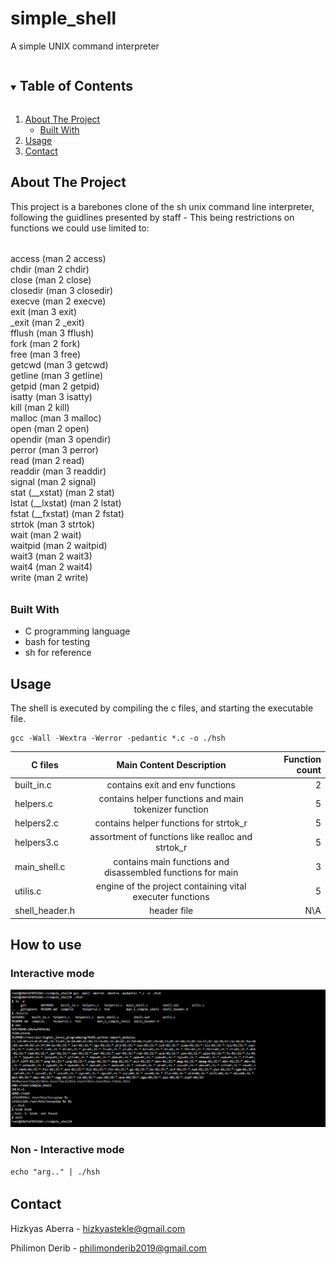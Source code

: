 # simple_shell
A simple UNIX command interpreter

<!-- TABLE OF CONTENTS -->
<details open="open">
  <summary><h2 style="display: inline-block">Table of Contents</h2></summary>
  <ol>
    <li>
      <a href="#about-the-project">About The Project</a>
      <ul>
        <li><a href="#built-with">Built With</a></li>
      </ul>
    </li>
    <li><a href="#usage">Usage</a></li>
    <li><a href="#contact">Contact</a></li>
  </ol>
</details>



<!-- ABOUT THE PROJECT -->
## About The Project

This project is a barebones clone of the sh unix command line interpreter, following the guidlines presented by staff - This being restrictions on functions we could use limited to:
######
access (man 2 access)  
chdir (man 2 chdir)  
close (man 2 close)  
closedir (man 3 closedir)  
execve (man 2 execve)  
exit (man 3 exit)  
_exit (man 2 _exit)  
fflush (man 3 fflush)  
fork (man 2 fork)  
free (man 3 free)  
getcwd (man 3 getcwd)  
getline (man 3 getline)  
getpid (man 2 getpid)  
isatty (man 3 isatty)  
kill (man 2 kill)  
malloc (man 3 malloc)  
open (man 2 open)  
opendir (man 3 opendir)  
perror (man 3 perror)  
read (man 2 read)  
readdir (man 3 readdir)  
signal (man 2 signal)  
stat (__xstat) (man 2 stat)  
lstat (__lxstat) (man 2 lstat)  
fstat (__fxstat) (man 2 fstat)  
strtok (man 3 strtok)  
wait (man 2 wait)  
waitpid (man 2 waitpid)  
wait3 (man 2 wait3)  
wait4 (man 2 wait4)  
write (man 2 write)  
######

### Built With

* C programming language
* bash for testing
* sh for reference


<!-- USAGE EXAMPLES -->
## Usage
The shell is executed by compiling the c files, and starting the executable file.
```$
gcc -Wall -Wextra -Werror -pedantic *.c -o ./hsh
```
| C files        | Main Content Description | Function count  |
| ------------- |:-------------:| -----:|
| built_in.c | contains exit and env functions | 2 |
| helpers.c | contains helper functions and main tokenizer function | 5 |
| helpers2.c | contains helper functions for strtok_r | 5 |
| helpers3.c | assortment of functions like realloc and strtok_r | 5 |
| main_shell.c | contains main functions and disassembled functions for main | 3 |
| utilis.c | engine of the project containing vital executer functions | 5 |
| shell_header.h | header file | N\A |

## How to use
### Interactive mode

![](https://github.com/Doro-000/simple_shell/blob/master/image_2021-04-29_11-41-41.png?raw=true)

### Non - Interactive mode
```$
echo "arg.." | ./hsh
```

######

<!-- CONTACT -->
## Contact

Hizkyas Aberra - hizkyastekle@gmail.com

Philimon Derib - philimonderib2019@gmail.com
